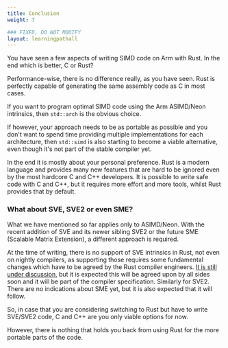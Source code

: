 ```yaml
---
title: Conclusion
weight: 7

### FIXED, DO NOT MODIFY
layout: learningpathall
---
```


You have seen a few aspects of writing SIMD code on Arm with Rust. In the end which is better, C or Rust?

Performance-wise, there is no difference really, as you have seen. Rust is perfectly capable of generating the same assembly code as C in most cases.

If you want to program optimal SIMD code using the Arm ASIMD/Neon intrinsics, then `std::arch` is the obvious choice.

If however, your approach needs to be as portable as possible and you don't want to spend time providing multiple implementations for each architecture, then `std::simd` is also starting to become a viable alternative, even though it's not part of the stable compiler yet.

In the end it is mostly about your personal preference. Rust is a modern language and provides many new features that are hard to be ignored even by the most hardcore C and C++ developers. It is possible to write safe code with C and C++, but it requires more effort and more tools, whilst Rust provides that by default.

### What about SVE, SVE2 or even SME?

What we have mentioned so far applies only to ASIMD/Neon. With the recent addition of SVE and its newer sibling SVE2 or the future SME (Scalable Matrix Extension), a different approach is required.

At the time of writing, there is no support of SVE intrinsics in Rust, not even on nightly compilers, as supporting those requires some fundamental changes which have to be agreed by the Rust compiler engineers. [It is still under discussion](https://github.com/rust-lang/rfcs/pull/3268), but it is expected this will be agreed upon by all sides soon and it will be part of the compiler specification. Similarly for SVE2. There are no indications about SME yet, but it is also expected that it will follow.

So, in case that you are considering switching to Rust but have to write SVE/SVE2 code, C and C++ are you only viable options for now.

However, there is nothing that holds you back from using Rust for the more portable parts of the code.
